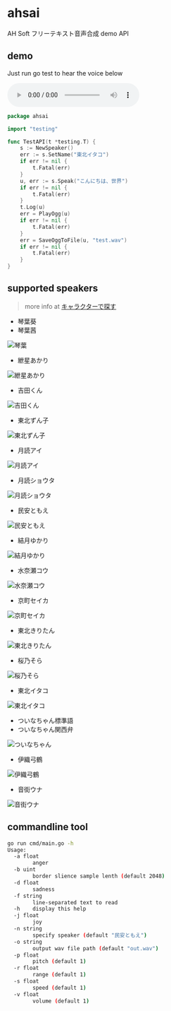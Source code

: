 # ahsai
AH Soft フリーテキスト音声合成 demo API

## demo
Just run go test to hear the voice below

<audio src='/test.wav' controls><a href='/test.wav'>こんにちは、世界</a></audio>

```go
package ahsai

import "testing"

func TestAPI(t *testing.T) {
	s := NewSpeaker()
	err := s.SetName("東北イタコ")
	if err != nil {
		t.Fatal(err)
	}
	u, err := s.Speak("こんにちは、世界")
	if err != nil {
		t.Fatal(err)
	}
	t.Log(u)
	err = PlayOgg(u)
	if err != nil {
		t.Fatal(err)
	}
	err = SaveOggToFile(u, "test.wav")
	if err != nil {
		t.Fatal(err)
	}
}
```

## supported speakers

> more info at [キャラクターで探す](https://www.ah-soft.com/product/chara.html)

- 琴葉葵
- 琴葉茜

![琴葉](/img/%E7%90%B4%E8%91%89.png)

- 紲星あかり

![紲星あかり](img/%E7%B4%B2%E6%98%9F%E3%81%82%E3%81%8B%E3%82%8A.png)

- 吉田くん

![吉田くん](img/%E5%90%89%E7%94%B0%E3%81%8F%E3%82%93.png)

- 東北ずん子

![東北ずん子](img/%E6%9D%B1%E5%8C%97%E3%81%9A%E3%82%93%E5%AD%90.png)

- 月読アイ

![月読アイ](img/%E6%9C%88%E8%AA%AD%E3%82%A2%E3%82%A4.png)

- 月読ショウタ

![月読ショウタ](img/%E6%9C%88%E8%AA%AD%E3%82%B7%E3%83%A7%E3%82%A6%E3%82%BF.png)

- 民安ともえ

![民安ともえ](img/%E6%B0%91%E5%AE%89%E3%81%A8%E3%82%82%E3%81%88.jpg)

- 結月ゆかり

![結月ゆかり](img/%E7%B5%90%E6%9C%88%E3%82%86%E3%81%8B%E3%82%8A.png)

- 水奈瀬コウ

![水奈瀬コウ](img/%E6%B0%B4%E5%A5%88%E7%80%AC%E3%82%B3%E3%82%A6.png)

- 京町セイカ

![京町セイカ](img/%E4%BA%AC%E7%94%BA%E3%82%BB%E3%82%A4%E3%82%AB.png)

- 東北きりたん

![東北きりたん](img/%E6%9D%B1%E5%8C%97%E3%81%8D%E3%82%8A%E3%81%9F%E3%82%93.png)

- 桜乃そら

![桜乃そら](img/%E6%A1%9C%E4%B9%83%E3%81%9D%E3%82%89.png)

- 東北イタコ

![東北イタコ](img/%E6%9D%B1%E5%8C%97%E3%82%A4%E3%82%BF%E3%82%B3.png)

- ついなちゃん標準語
- ついなちゃん関西弁

![ついなちゃん](img/%E3%81%A4%E3%81%84%E3%81%AA%E3%81%A1%E3%82%83%E3%82%93.png)

- 伊織弓鶴

![伊織弓鶴](img/%E4%BC%8A%E7%B9%94%E5%BC%93%E9%B6%B4.png)

- 音街ウナ

![音街ウナ](img/%E9%9F%B3%E8%A1%97%E3%82%A6%E3%83%8A.png)

## commandline tool
```bash
go run cmd/main.go -h
Usage:
  -a float
        anger
  -b uint
        border slience sample lenth (default 2048)
  -d float
        sadness
  -f string
        line-separated text to read
  -h    display this help
  -j float
        joy
  -n string
        specify speaker (default "民安ともえ")
  -o string
        output wav file path (default "out.wav")
  -p float
        pitch (default 1)
  -r float
        range (default 1)
  -s float
        speed (default 1)
  -v float
        volume (default 1)
```